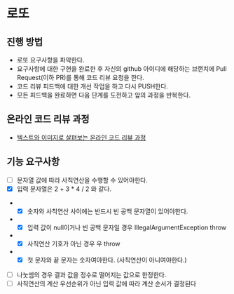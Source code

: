 # 로또
## 진행 방법
* 로또 요구사항을 파악한다.
* 요구사항에 대한 구현을 완료한 후 자신의 github 아이디에 해당하는 브랜치에 Pull Request(이하 PR)를 통해 코드 리뷰 요청을 한다.
* 코드 리뷰 피드백에 대한 개선 작업을 하고 다시 PUSH한다.
* 모든 피드백을 완료하면 다음 단계를 도전하고 앞의 과정을 반복한다.

## 온라인 코드 리뷰 과정
* [텍스트와 이미지로 살펴보는 온라인 코드 리뷰 과정](https://github.com/next-step/nextstep-docs/tree/master/codereview)

## 기능 요구사항
- [ ] 문자열 값에 따라 사칙연산을 수행할 수 있어야한다.
- [x] 입력 문자열은 2 + 3 * 4 / 2 와 같다.
* - [x] 숫자와 사칙연산 사이에는 반드시 빈 공백 문자열이 있어야한다.
* - [x] 입력 값이 null이거나 빈 공백 문자일 경우 IllegalArgumentException throw
* - [x] 사칙연산 기호가 아닌 경우 우 throw
* - [x] 첫 문자와 끝 문자는 숫자여야한다. (사칙연산이 아니여야한다.)
- [ ] 나눗셈의 경우 결과 값을 정수로 떨어지는 값으로 한정한다.
- [ ] 사칙연산의 계산 우선순위가 아닌 입력 값에 따라 계산 순서가 결정된다

